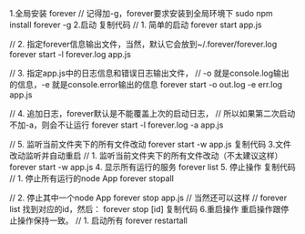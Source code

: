1.全局安装 forever
// 记得加-g，forever要求安装到全局环境下 
sudo npm install forever -g
2.启动
复制代码
// 1. 简单的启动 
forever start app.js 

// 2. 指定forever信息输出文件，当然，默认它会放到~/.forever/forever.log 
forever start -l forever.log app.js 

// 3. 指定app.js中的日志信息和错误日志输出文件， 
// -o 就是console.log输出的信息，-e 就是console.error输出的信息 
forever start -o out.log -e err.log app.js 

// 4. 追加日志，forever默认是不能覆盖上次的启动日志， 
// 所以如果第二次启动不加-a，则会不让运行 
forever start -l forever.log -a app.js 

// 5. 监听当前文件夹下的所有文件改动 
forever start -w app.js 
复制代码
3.文件改动监听并自动重启
// 1. 监听当前文件夹下的所有文件改动（不太建议这样） 
forever start -w app.js 
4. 显示所有运行的服务
forever list 
5. 停止操作
复制代码
// 1. 停止所有运行的node App 
forever stopall 

// 2. 停止其中一个node App 
forever stop app.js 
// 当然还可以这样 
// forever list 找到对应的id，然后： 
forever stop [id] 
复制代码
6.重启操作
重启操作跟停止操作保持一致。
// 1. 启动所有 
forever restartall
